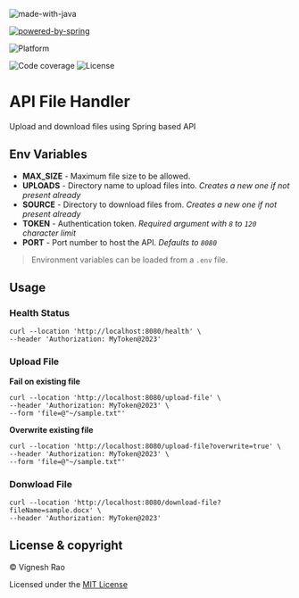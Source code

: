 ![made-with-java](https://raw.githubusercontent.com/forthebadge/for-the-badge/master/src/images/badges/made-with-java.svg)

[![powered-by-spring](https://img.shields.io/badge/Powered%20by-spring-blue?style=for-the-badge&logo=spring)](https://spring.io/)

![Platform](https://img.shields.io/badge/Platform-Linux|MacOS|Windows-1f425f.svg)

![Code coverage](https://img.shields.io/github/languages/top/thevickypedia/api-file-handler)
![License](https://img.shields.io/github/license/thevickypedia/api-file-handler)

# API File Handler
Upload and download files using Spring based API

## Env Variables
- **MAX_SIZE** - Maximum file size to be allowed.
- **UPLOADS** - Directory name to upload files into. _Creates a new one if not present already_
- **SOURCE** - Directory to download files from. _Creates a new one if not present already_
- **TOKEN** - Authentication token. _Required argument with `8` to `120` character limit_
- **PORT** - Port number to host the API. _Defaults to `8080`_
> Environment variables can be loaded from a `.env` file.

## Usage
### Health Status
```shell
curl --location 'http://localhost:8080/health' \
--header 'Authorization: MyToken@2023'
```

### Upload File
**Fail on existing file**
```shell
curl --location 'http://localhost:8080/upload-file' \
--header 'Authorization: MyToken@2023' \
--form 'file=@"~/sample.txt"'
```
**Overwrite existing file**
```shell
curl --location 'http://localhost:8080/upload-file?overwrite=true' \
--header 'Authorization: MyToken@2023' \
--form 'file=@"~/sample.txt"'
```

### Donwload File
```shell
curl --location 'http://localhost:8080/download-file?fileName=sample.docx' \
--header 'Authorization: MyToken@2023'
```

## License & copyright
&copy; Vignesh Rao

Licensed under the [MIT License](https://github.com/thevickypedia/api-file-handler/blob/main/LICENSE)
